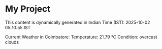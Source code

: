 # My Project

This content is dynamically generated in Indian Time (IST): 2025-10-02 05:10:55 IST


Current Weather in Coimbatore:
Temperature: 21.79 °C
Condition: overcast clouds
